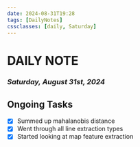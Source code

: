 ```yaml
---
date: 2024-08-31T19:28
tags: [DailyNotes]
cssclasses: [daily, Saturday]
---
```

# DAILY NOTE
### *Saturday, August 31st, 2024*

## Ongoing Tasks

- [x] Summed up mahalanobis distance
- [x] Went through all line extraction types
- [x] Started looking at map feature extraction